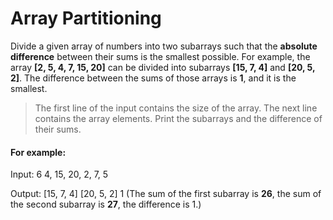 # Array Partitioning

Divide a given array of numbers into two subarrays such that the **absolute difference** between their sums is the smallest possible. For example, the array **[2, 5, 4, 7, 15, 20]** can be divided into subarrays **[15, 7, 4]** and **[20, 5, 2]**. The difference between the sums of those arrays is **1**, and it is the smallest.

> The first line of the input contains the size of the array. The next
> line contains the array elements.   Print the subarrays and the
> difference of their sums.

####  For example:
Input: 
6
4, 15, 20, 2, 7, 5 
 
Output: 
[15, 7, 4] 
[20, 5, 2] 
1 
(The sum of the first subarray is **26**, the sum of the second subarray is **27**, the difference is 1.)
